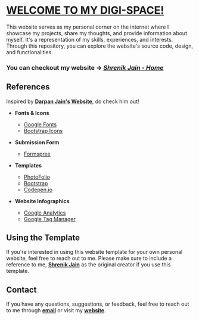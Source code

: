 # [WELCOME TO MY DIGI-SPACE!](https://shrenik-jain.github.io)

This website serves as my personal corner on the internet where I showcase my projects, share my thoughts, and provide information about myself. It's a representation of my skills, experiences, and interests. Through this repository, you can explore the website's source code, design, and functionalities.


### You can checkout my website &rarr; <i>[Shrenik Jain - Home](https://shrenik-jain.github.io)</i>

## References

Inspired by [**Darpan Jain's Website**](https://darpanjain.com/), do check him out!

- **Fonts & Icons**
    - [Google Fonts](https://fonts.google.com/)
    - [Bootstrap Icons](https://icons.getbootstrap.com/)

- **Submission Form**
    - [Formspree](https://formspree.io/)

- **Templates**
    - [PhotoFolio](https://bootstrapmade.com/photofolio-bootstrap-photography-website-template/)
    - [Bootstrap](https://getbootstrap.com)
    - [Codepen.io](https://codepen.io/aecend/pen/WbONyK)

- **Website Infographics**
    - [Google Analytics](https://marketingplatform.google.com/about/analytics/)
    - [Google Tag Manager](https://tagmanager.google.com/)


## Using the Template

If you're interested in using this website template for your own personal website, feel free to reach out to me. Please make sure to include a reference to me, <b>[Shrenik Jain](https://shrenik-jain.github.io)</b> as the original creator if you use this template.


## Contact

If you have any questions, suggestions, or feedback, feel free to reach out to me through <b>[email](mailto:shrenikkjain81@gmail.com)</b> or visit my <b>[website](https://shrenik-jain.github.io)</b>.
